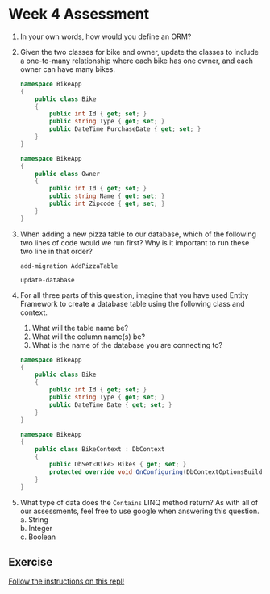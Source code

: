 # Week 4 Assessment

1. In your own words, how would you define an ORM?

1. Given the two classes for bike and owner, update the classes to include a one-to-many relationship where each bike has one owner, and each owner can have many bikes.

    ```C#
    namespace BikeApp
    {
        public class Bike
        {
            public int Id { get; set; }
            public string Type { get; set; }
            public DateTime PurchaseDate { get; set; }
        }
    }

    namespace BikeApp
    {
        public class Owner
        {
            public int Id { get; set; }
            public string Name { get; set; }
            public int Zipcode { get; set; }
        }
    }
    ```

1. When adding a new pizza table to our database, which of the following two lines of code would we run first? Why is it important to run these two line in that order?
    ```
    add-migration AddPizzaTable
    ```
    ```
    update-database
    ```

1. For all three parts of this question, imagine that you have used Entity Framework to create a database table using the following class and context. 
    1. What will the table name be?
    1. What will the column name(s) be?
    1. What is the name of the database you are connecting to?

    ```C#
    namespace BikeApp
    {
        public class Bike
        {
            public int Id { get; set; }
            public string Type { get; set; }
            public DateTime Date { get; set; }
        }
    }

    namespace BikeApp
    {
        public class BikeContext : DbContext
        {
            public DbSet<Bike> Bikes { get; set; }
            protected override void OnConfiguring(DbContextOptionsBuilder optionsBuilder) => optionsBuilder.UseNpgsql("Host=localhost;Username=postgres;Password=<your_password_for_postgres_user>;Database=Bikes").UseSnakeCaseNamingConvention();
        }
    }
    ```

1. What type of data does the `Contains` LINQ method return? As with all of our assessments, feel free to use google when answering this question.
    <br> a. String 
    <br> b. Integer 
    <br> c. Boolean

## Exercise

[Follow the instructions on this repl!](https://replit.com/@launch-team/Mod2Week4Assessment#main.cs)


